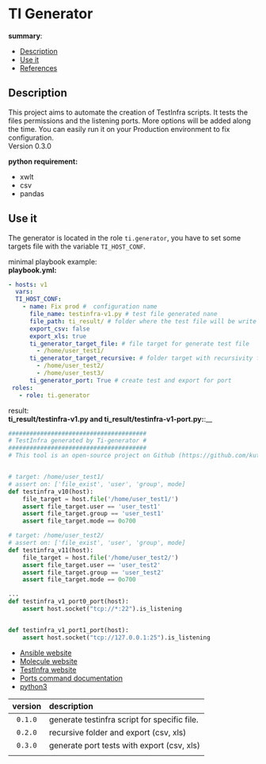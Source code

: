 # TI Generator

__summary__:
  - [Description](#description)
  - [Use it](#use-it)
  - [References](#references)


## Description

  This project aims to automate the creation of TestInfra scripts. It tests the files permissions and the listening ports. More options will be added along the time.
  You can easily run it on your Production environment to fix configuration.  
  Version 0.3.0

  __python requirement:__
  - xwlt
  - csv
  - pandas

## Use it

  The generator is located in the role `ti.generator`, you have to set some targets file
  with the variable `TI_HOST_CONF`.

  minimal playbook example:  
  __playbook.yml:__  
  ```yaml
  - hosts: v1
    vars:
    TI_HOST_CONF:
      - name: Fix prod #  configuration name
        file_name: testinfra-v1.py # test file generated nane
        file_path: ti_result/ # folder where the test file will be write on you host
        export_csv: false
        export_xls: true
        ti_generator_target_file: # file target for generate test file
          - /home/user_test1/
        ti_generator_target_recursive: # folder target with recursivity for generate test file
          - /home/user_test2/
          - /home/user_test3/
        ti_generator_port: True # create test and export for port
   roles:
     - role: ti.generator
  ```

  result:  
  __ti_result/testinfra-v1.py and ti_result/testinfra-v1-port.py:__:__  
  ``` py
  #######################################
  # TestInfra generated by Ti-generator #
  #######################################
  # This tool is an open-source project on Github (https://github.com/kuty22/TI_Generator)


  # target: /home/user_test1/
  # assert on: ['file_exist', 'user', 'group', mode]
  def testinfra_v10(host):
      file_target = host.file('/home/user_test1/')
      assert file_target.user == 'user_test1'
      assert file_target.group == 'user_test1'
      assert file_target.mode == 0o700

  # target: /home/user_test2/
  # assert on: ['file_exist', 'user', 'group', mode]
  def testinfra_v11(host):
      file_target = host.file('/home/user_test2/')
      assert file_target.user == 'user_test2'
      assert file_target.group == 'user_test2'
      assert file_target.mode == 0o700

  ...
  def testinfra_v1_port0_port(host):
      assert host.socket("tcp://*:22").is_listening


  def testinfra_v1_port1_port(host):
      assert host.socket("tcp://127.0.0.1:25").is_listening

  ```

- [Ansible website](https://www.ansible.com)
- [Molecule website](https://molecule.readthedocs.io/en/latest/)
- [TestInfra website](https://testinfra.readthedocs.io/en/latest/)
- [Ports command documentation](https://www.binarytides.com/linux-ss-command/)
- [python3](https://docs.python.org/3.6/)

| **version** | **description**                              |
|:-----------:|:-------------------------------------------- |
|   `0.1.0`   | generate testinfra script for specific file. |
|   `0.2.0`   | recursive folder and export (csv, xls)       |
|   `0.3.0`   | generate port tests with export (csv, xls)   |
|             |                                              |
